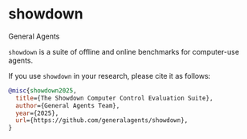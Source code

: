 # showdown

General Agents

`showdown` is a suite of offline and online benchmarks for computer-use agents.

If you use `showdown` in your research, please cite it as follows:

```bibtex
@misc{showdown2025,
  title={The Showdown Computer Control Evaluation Suite},
  author={General Agents Team},
  year={2025},
  url={https://github.com/generalagents/showdown},
}
```